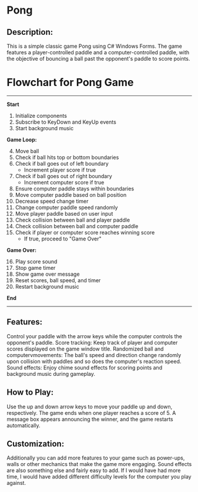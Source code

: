 # Pong
## Description:

This is a simple classic game Pong using C# Windows Forms. The game features a player-controlled paddle and a computer-controlled paddle, with the objective of bouncing a ball past the opponent's paddle to score points.

# Flowchart for Pong Game

---

**Start**

1. Initialize components
2. Subscribe to KeyDown and KeyUp events
3. Start background music

**Game Loop:**

4. Move ball
5. Check if ball hits top or bottom boundaries
6. Check if ball goes out of left boundary
    - Increment player score if true
7. Check if ball goes out of right boundary
    - Increment computer score if true
8. Ensure computer paddle stays within boundaries
9. Move computer paddle based on ball position
10. Decrease speed change timer
11. Change computer paddle speed randomly
12. Move player paddle based on user input
13. Check collision between ball and player paddle
14. Check collision between ball and computer paddle
15. Check if player or computer score reaches winning score
    - If true, proceed to "Game Over"

**Game Over:**

16. Play score sound
17. Stop game timer
18. Show game over message
19. Reset scores, ball speed, and timer
20. Restart background music

**End**

---

## Features:

Control your paddle with the arrow keys while the computer controls the opponent's paddle.
Score tracking: Keep track of player and computer scores displayed on the game window title.
Randomized ball and computervmovements: The ball's speed and direction change randomly upon collision with paddles and so does the computer's reaction speed.
Sound effects: Enjoy chime sound effects for scoring points and background music during gameplay.

## How to Play:

Use the up and down arrow keys to move your paddle up and down, respectively.
The game ends when one player reaches a score of 5.
A message box appears announcing the winner, and the game restarts automatically.

## Customization:

Additionally you can add more features to your game such as power-ups, walls or other mechanics that make the game more engaging. Sound effects are also something else and fairly easy to add. If I would have had more time, I would have added different difficulty levels for the computer you play against.